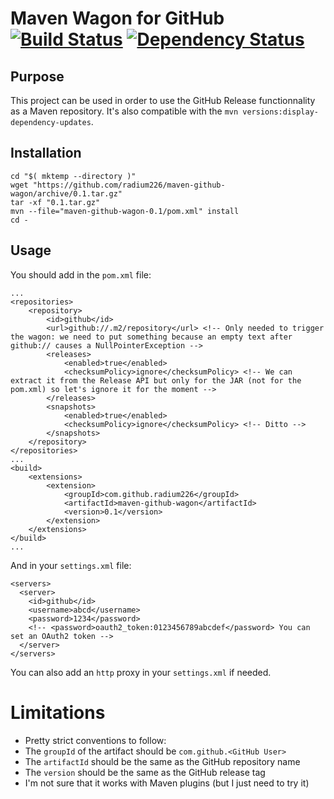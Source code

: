 # Maven Wagon for GitHub [![Build Status](https://travis-ci.org/radium226/maven-github-wagon.svg?branch=master)](https://travis-ci.org/radium226/maven-github-wagon) [![Dependency Status](https://www.versioneye.com/user/projects/554dd9c98a8e5655d600008e/badge.svg?style=flat)](https://www.versioneye.com/user/projects/554dd9c98a8e5655d600008e)

## Purpose
This project can be used in order to use the GitHub Release functionnality as a Maven repository. It's also compatible with the `mvn versions:display-dependency-updates`. 

## Installation
```
cd "$( mktemp --directory )"
wget "https://github.com/radium226/maven-github-wagon/archive/0.1.tar.gz"
tar -xf "0.1.tar.gz"
mvn --file="maven-github-wagon-0.1/pom.xml" install
cd -
```

## Usage
You should add in the `pom.xml` file:
```
...
<repositories>
    <repository>
        <id>github</id>
        <url>github://.m2/repository</url> <!-- Only needed to trigger the wagon: we need to put something because an empty text after github:// causes a NullPointerException -->
        <releases>
            <enabled>true</enabled>
            <checksumPolicy>ignore</checksumPolicy> <!-- We can extract it from the Release API but only for the JAR (not for the pom.xml) so let's ignore it for the moment -->
        </releases>
        <snapshots>
            <enabled>true</enabled>
            <checksumPolicy>ignore</checksumPolicy> <!-- Ditto -->
        </snapshots>
    </repository>
</repositories>
...
<build>
    <extensions>
        <extension>
            <groupId>com.github.radium226</groupId>
            <artifactId>maven-github-wagon</artifactId>
            <version>0.1</version>
        </extension>
    </extensions>
</build>
...
```

And in your `settings.xml` file:
```
<servers>
  <server>
    <id>github</id>
    <username>abcd</username>
    <password>1234</password>
    <!-- <password>oauth2_token:0123456789abcdef</password> You can set an OAuth2 token -->
  </server>
</servers>
```

You can also add an `http` proxy in your `settings.xml` if needed. 

# Limitations
* Pretty strict conventions to follow:
 * The `groupId` of the artifact should be `com.github.<GitHub User>` 
 * The `artifactId` should be the same as the GitHub repository name
 * The `version` should be the same as the GitHub release tag
* I'm not sure that it works with Maven plugins (but I just need to try it)
